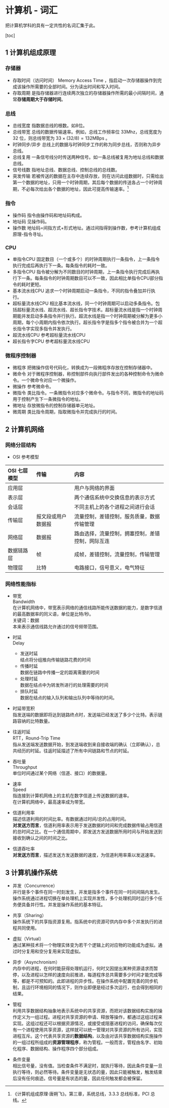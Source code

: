 # 计算机 - 词汇

把计算机学科的具有一定共性的名词汇集于此。

[toc]

## 1 计算机组成原理

### 存储器

- 存取时间（访问时间）
  Memory Access Time ，指启动一次存储器操作到完成该操作所需要的全部时间。分为读出时间和写入时间。
- 存取周期
  是指存储器进行连续两次独立的存储器操作所需的最小间隔时间，通常**存储周期大于存储时间**。

### 总线

- 总线宽度
  指数据总线的根数。如8位。
- 总线带宽
  总线的数据传输速率。例如，总线工作频率位 33Mhz，总线宽度为 32 位，则总线带宽为 $33\times (32/8)=132\text{MBps}$ 。
- 时钟同步/异步
  总线上的数据与时钟同步工作的称为同步总线，否则称为异步总线。
- 总线复用
  一条信号线分时传送两种信号。如一条总线被复用为地址总线和数据总线。
- 信号线数
  指地址总线、数据总线、控制总线的总线数。
- 突发传输
  若被传送的数据在主存中连续存放，则在访问此组数据时，只需给出第一个数据的地址，只用一个时钟周期，其后每个数据的传送各占一个时钟周期，不必每次给出各个数据的地址，因此可提高传输速率。[^1]

### 指令

- 操作码
  指令由操作码和地址码构成。
- 地址码
  见操作码。
- 操作数
  地址码=间指方式+形式地址。通过间指得到操作数，参考计算机组成原理-指令寻址。

### CPU

- 单指令CPU
  固定数目（一个或多个）的时钟周期执行一条指令，上一条指令执行完成后再执行下一条。每条指令的耗时一致。
- 多指令CPU
  指令被分解为不同数目的时钟周期，上一条指令执行完成后再执行下一条。每条指令的时钟周期数目可以不一致，因此相比单指令CPU部分指令的耗时更短。
- 基本流水线CPU
  追求一个时钟周期启动一条指令，不同的指令叠加并行执行。
- 超标量流水线CPU
  相比基本流水线，同一个时钟周期可以启动多条指令。包括超标量流水线、超流水线、超长指令字技术。超标量流水线是指一个时钟周期能并发启动多条指令并行执行。超流水线是指一个时钟周期被分解为更多小周期，每个小周期内指令依次执行。超长指令字是指多个指令被合并为一个超长指令字实现多指令并发执行。
- 超流水线CPU
  参考超标量流水线CPU
- 超长指令字CPU
  参考超标量流水线CPU

### 微程序控制器

- 微程序
  把微操作信号代码化，转换成为一段微程序存放在控制存储器中。
- 微命令
  对于微程序控制器，称控制部件向执行部件发出的各种控制命令为微命令。一个微命令对应一个微操作。
- 微操作
  参考微命令。
- 微指令
  类比指令。一条微指令对应多个微命令。与指令不同，微指令的地址码用于控制产生下一条微指令的地址。
- 微地址
  存放微指令的控制存储器单元地址。
- 微周期
  类比指令周期，指取微指令并完成执行的时间。

## 2 计算机网络

### 网络分层结构

- OSI 参考模型
  
| OSI 七层模型 | 传输 | 内容 |
| :--- | :--- | :--- |
| 应用层      |                  | 用户与网络的界面 |
| 表示层      |                   | 两个通信系统中交换信息的表示方式 |
| 会话层      |                   | 不同主机上的各个进程之间进行会话 |
| 传输层      | 报文段或用户数据报 | 流量控制，差错控制，服务质量，数据传输管理 |
| 网络层      | 数据报            | 路由选择，流量控制，拥塞控制，差错控制，网际互连 |
| 数据链路层  | 帧                 | 成帧，差错控制，流量控制，传输管理 |
| 物理层      | 比特              | 电路接口，信号意义，电气特征 |

### 网络性能指标

- 带宽  
  Bandwidth  
  在计算机网络中，带宽表示网络的通信线路所能传送数据的能力，是数字信道的最高数据率的同义语，单位是比特/秒。  
  关键词：数据  
  本来表示通信线路允许通过的信号频带范围。  

- 时延  
  Delay  
  - 发送时延  
    结点将分组推向传输链路花费的时间  
  - 传播时延  
    数据在链路中传播一定的距离需要的时间  
  - 处理时延  
    数据在结点中为转发所进行的处理需要的时间  
  - 排队时延  
    数据在结点的输入队列和输出队列中等待的时间。  
- 时延带宽积  
  指发送端的数据即将达到链路终点时，发送端已经发送了多少个比特。表示链路容纳的比特数量。  
- 往返时延  
  RTT，Round-Trip Time  
  指从发送端发送数据开始，到发送端收到来自接收端的确认（立即确认），总共经历的时延。往返时延描述了所有中间链路和节点的时延。  

- 吞吐量  
  Throughput  
  单位时间通过某个网络（信道、接口）的数据量。  

- 速率  
  Speed  
  指连接到计算机网络上的主机在数字信道上传送数据的速率。  
  在计算机网络中，最高速率成为带宽。  

- 信道利用率  
  描述信道利用的时间比率。有数据通过时间/总的占用时间。  
  **对发送方而言**，信道利用率表示用于发送数据的时间和完成数据传输占用信道的总时间之比。在一个通信周期中，即发送方发送数据所用时间与开始发送到接收到确认之间的时间之比。  

- 信道吞吐率  
  **对发送方而言**，描述发送方发送数据的速度，为信道利用率乘以发送速率。  

## 3 计算机操作系统

- 并发（Concurrence）  
  并行是多个事件在同一时刻发生，并发是指多个事件在同一时间间隔内发生。操作系统通过进程切换在单处理机上实现并发性，多个处理机同时运行多个任务便具备并行性。并发是操作系统的基本特征。  

- 共享（Sharing）  
  操作系统下的共享指资源复用。指系统中的资源可供内存中多个并发执行的进程共同使用。  

- 虚拟（Virtual）  
  通过某种技术将一个物理实体变为若干个逻辑上的对应物的功能成为虚拟。通过时分复用和空分复用来实现虚拟。  

- 异步（Asynchronism）  
  内存中的进程，在何时能获得处理机运行，何时又因提出某种资源请求而暂停，以及进程以怎样的速度向前推进，每道程序总共需要多少时间才能完成等等，都是不可预知的。此即进程的异步性。在操作系统中配置完善的同步机制，且运行环境相同的情况下，则作业即便是经过多次运行，也会得到相同的结果。  

- 管程  
  利用共享数据结构抽象地表示系统中的共享资源，而把对该数据结构实施的操作定义为一组过程。进程对共享资源的申请、释放等操作，都通过这组过程来实现。这组过程还可以根据资源情况，或接受或阻塞进程的访问，确保每次仅有一个进程使用共享资源，这样就可以统一管理对共享资源的所有访问，实现进程互斥。这个代表共享资源的**数据结构**，以及由对该共享数据结构实施操作的一组过程所组成的**资源管理程序**，称为管程。一般而言，管程由名字、初始化程序、数据结构、操作程序四个部分组成。  

- 条件变量  
  相比信号量，没有值。当检查条件不满足时，就执行等待，因此条件变量一旦执行等待，则必然等待。条件变量是无状态的量，因此只能被触发，触发结束后没有任何痕迹。信号量是有状态的量，因此任何触发都会被保留。  

[^1]: 《计算机组成原理·唐朔飞》。第三章，系统总线，3.3.3 总线标准，PCI 总线。